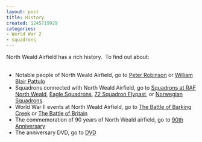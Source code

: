 ```yaml
---
layout: post
title: History
created: 1245719929
categories:
- World War 2
- squadrons
---
```

<p>North Weald Airfield has a rich history.&nbsp; To find out about:<br />&nbsp;</p><ul><li>Notable people of North Weald Airfield, go to <a href="/content/my-brother-peter-robinson-his-sister-Jean-Porter">Peter Robinson</a> or <a href="/content/william-blair-pattulo">William Blair Pattulo</a></li><li>Squadrons connected with North Weald Airfield, go to <a href="/content/squadrons-0">Squadrons at RAF North Weald</a>, <a href="/content/eagle-squadrons">Eagle Squadrons</a>, <a href="/content/72-squadron-flypast">72 Squadron Flypast</a>, or <a href="/content/norwegian-squadrons">Norwegian Squadrons</a>.</li><li>World War II events at North Weald Airfield, go to <a href="/content/battle-barking-creek">The Battle of Barking Creek</a> or <a href="/content/battle-britain">The Battle of Britain</a></li><li>The commemoration of 90 years of North Weald airfield, go to <a href="/content/90th-anniversary">90th Anniversary</a></li><li>The anniversary DVD, go to <a href="/content/north-weald-airfield-dvd">DVD</a></li></ul>

